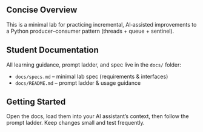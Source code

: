 
Concise Overview
----------------
This is a minimal lab for practicing incremental, AI‑assisted improvements to a Python producer–consumer pattern (threads + queue + sentinel).

Student Documentation
---------------------
All learning guidance, prompt ladder, and spec live in the `docs/` folder:
- `docs/specs.md` – minimal lab spec (requirements & interfaces)
- `docs/README.md` – prompt ladder & usage guidance

Getting Started
---------------
Open the docs, load them into your AI assistant’s context, then follow the prompt ladder. Keep changes small and test frequently.




